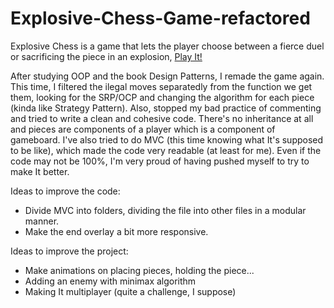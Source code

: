 # Explosive-Chess-Game-refactored

Explosive Chess is a game that lets the player choose between a fierce duel or sacrificing the piece in an explosion, <a href="https://tiny-dango-495eb4.netlify.app/"> Play It!</a>

After studying OOP and the book Design Patterns, I remade the game again.
This time, I filtered the ilegal moves separatedly from the function we get them, looking for the SRP/OCP and changing the algorithm for each piece (kinda like Strategy Pattern). Also, stopped my bad practice of commenting and tried to write a clean and cohesive code. There's no inheritance at all and pieces are components of a player which is a component of gameboard. I've also tried to do MVC (this time knowing what It's supposed to be like), which made the code very readable (at least for me). Even if the code may not be 100%, I'm very proud of having pushed myself to try to make It better. 

Ideas to improve the code:
- Divide MVC into folders, dividing the file into other files in a modular manner.
- Make the end overlay a bit more responsive. 

Ideas to improve the project:
- Make animations on placing pieces, holding the piece...
- Adding an enemy with minimax algorithm
- Making It multiplayer (quite a challenge, I suppose) 
